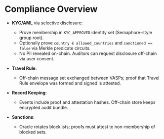 # Compliance Overview

- **KYC/AML** via selective disclosure:
  - Prove membership in `KYC_APPROVED` identity set (Semaphore-style group root).
  - Optionally prove `country ∈ allowed_countries` and `sanctioned == false` via Merkle predicate circuits.
  - No PII revealed on-chain. Auditors can request disclosure off-chain via user consent.

- **Travel Rule**:
  - Off-chain message set exchanged between VASPs; proof that Travel Rule envelope was formed and signed is attested.

- **Record Keeping**:
  - Events include proof and attestation hashes. Off-chain store keeps encrypted audit bundle.

- **Sanctions**:
  - Oracle rotates blocklists; proofs must attest to non-membership of blocked sets.


